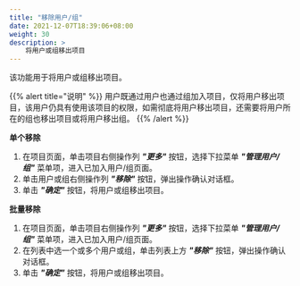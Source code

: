 ```yaml
---
title: "移除用户/组"
date: 2021-12-07T18:39:06+08:00
weight: 30
description: >
    将用户或组移出项目
---
```


该功能用于将用户或组移出项目。

{{% alert title="说明" %}}
用户既通过用户也通过组加入项目，仅将用户移出项目，该用户仍具有使用该项目的权限，如需彻底将用户移出项目，还需要将用户所在的组也移出项目或将用户移出组。
{{% /alert %}}

**单个移除**

1. 在项目页面，单击项目右侧操作列 **_"更多"_** 按钮，选择下拉菜单 **_"管理用户/组"_** 菜单项，进入已加入用户/组页面。
2. 单击用户或组右侧操作列 **_"移除"_** 按钮，弹出操作确认对话框。
3. 单击 **_"确定"_** 按钮，将用户或组移出项目。

**批量移除**

1. 在项目页面，单击项目右侧操作列 **_"更多"_** 按钮，选择下拉菜单 **_"管理用户/组"_** 菜单项，进入已加入用户/组页面。
2. 在列表中选一个或多个用户或组，单击列表上方 **_"移除"_** 按钮，弹出操作确认对话框。
3. 单击 **_"确定"_** 按钮，将用户或组移出项目。
